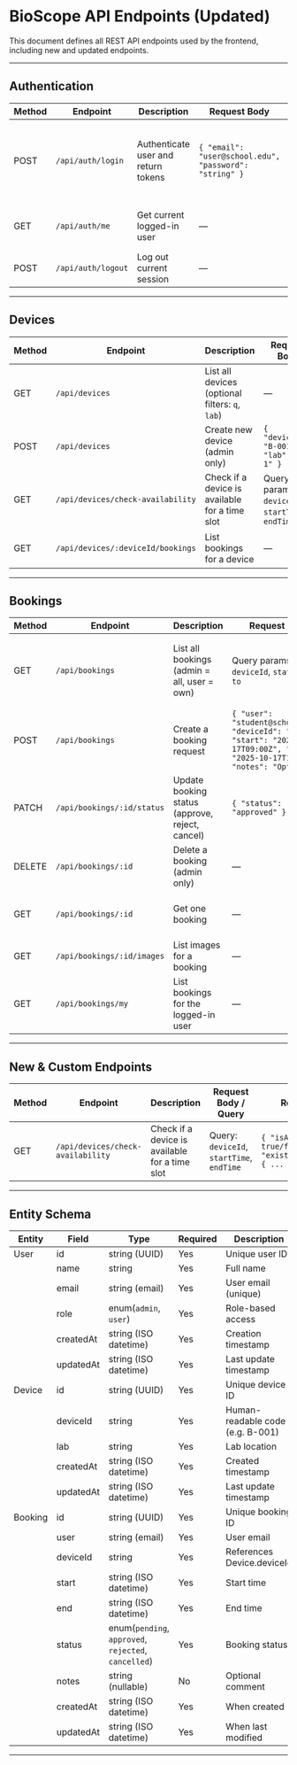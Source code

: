 # BioScope API Endpoints (Updated)

This document defines all REST API endpoints used by the frontend, including new and updated endpoints.

---

## Authentication

| Method | Endpoint | Description | Request Body | Response |
|--------|-----------|--------------|---------------|-----------|
| POST | `/api/auth/login` | Authenticate user and return tokens | `{ "email": "user@school.edu", "password": "string" }` | `{ "user": { "id": "u_1", "name": "User", "email": "user@school.edu", "role": "user" }, "token": { "access": "jwt", "refresh": "jwt" } }` |
| GET | `/api/auth/me` | Get current logged-in user | — | `{ "id": "u_1", "name": "User", "email": "user@school.edu", "role": "user" }` |
| POST | `/api/auth/logout` | Log out current session | — | `{ "ok": true }` |

---

## Devices

| Method | Endpoint | Description | Request Body | Response |
|--------|-----------|--------------|---------------|-----------|
| GET | `/api/devices` | List all devices (optional filters: `q`, `lab`) | — | `[ { "id": "d_1", "deviceId": "B-001", "lab": "Lab 1" } ]` |
| POST | `/api/devices` | Create new device (admin only) | `{ "deviceId": "B-001", "lab": "Lab 1" }` | `{ "id": "d_1", "deviceId": "B-001", "lab": "Lab 1" }` |
| GET | `/api/devices/check-availability` | Check if a device is available for a time slot | Query params: `deviceId`, `startTime`, `endTime` | `{ "isAvailable": true/false, "existingBooking": { ... } }` |
| GET | `/api/devices/:deviceId/bookings` | List bookings for a device | — | `[ { "id": "b_3", "deviceId": "B-001", "status": "approved" } ]` |

---

## Bookings

| Method | Endpoint | Description | Request Body | Response |
|--------|-----------|--------------|---------------|-----------|
| GET | `/api/bookings` | List all bookings (admin = all, user = own) | Query params: `user`, `deviceId`, `status`, `from`, `to` | `[ { "id": "b_1", "user": "student@school.edu", "deviceId": "B-001", "start": "...", "end": "...", "status": "pending" } ]` |
| POST | `/api/bookings` | Create a booking request | `{ "user": "student@school.edu", "deviceId": "B-001", "start": "2025-10-17T09:00Z", "end": "2025-10-17T11:00Z", "notes": "Optional" }` | `{ "id": "b_2", "status": "pending", ... }` |
| PATCH | `/api/bookings/:id/status` | Update booking status (approve, reject, cancel) | `{ "status": "approved" }` | `{ "id": "b_2", "status": "approved" }` |
| DELETE | `/api/bookings/:id` | Delete a booking (admin only) | — | `204 No Content` |
| GET | `/api/bookings/:id` | Get one booking | — | `{ "id": "b_1", "deviceId": "B-001", "user": "student@school.edu", ... }` |
| GET | `/api/bookings/:id/images` | List images for a booking | — | `[ ... ]` |
| GET | `/api/bookings/my` | List bookings for the logged-in user | — | `[ { ...booking } ]` |

---

## New & Custom Endpoints

| Method | Endpoint | Description | Request Body / Query | Response |
|--------|----------|-------------|----------------------|----------|
| GET | `/api/devices/check-availability` | Check if a device is available for a time slot | Query: `deviceId`, `startTime`, `endTime` | `{ "isAvailable": true/false, "existingBooking": { ... } }` |

---

## Entity Schema

| Entity | Field | Type | Required | Description |
|---------|--------|------|-----------|-------------|
| User | id | string (UUID) | Yes | Unique user ID |
|  | name | string | Yes | Full name |
|  | email | string (email) | Yes | User email (unique) |
|  | role | enum(`admin`, `user`) | Yes | Role-based access |
|  | createdAt | string (ISO datetime) | Yes | Creation timestamp |
|  | updatedAt | string (ISO datetime) | Yes | Last update timestamp |
| Device | id | string (UUID) | Yes | Unique device ID |
|  | deviceId | string | Yes | Human-readable code (e.g. B-001) |
|  | lab | string | Yes | Lab location |
|  | createdAt | string (ISO datetime) | Yes | Created timestamp |
|  | updatedAt | string (ISO datetime) | Yes | Last update timestamp |
| Booking | id | string (UUID) | Yes | Unique booking ID |
|  | user | string (email) | Yes | User email |
|  | deviceId | string | Yes | References Device.deviceId |
|  | start | string (ISO datetime) | Yes | Start time |
|  | end | string (ISO datetime) | Yes | End time |
|  | status | enum(`pending`, `approved`, `rejected`, `cancelled`) | Yes | Booking status |
|  | notes | string (nullable) | No | Optional comment |
|  | createdAt | string (ISO datetime) | Yes | When created |
|  | updatedAt | string (ISO datetime) | Yes | When last modified |

---